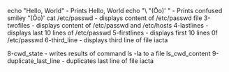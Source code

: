 echo "Hello, World" - Prints Hello, World
echo "\ "(Ôo)' " - Prints confused smiley "(Ôo)'
cat /etc/passwd - displays content of /etc/passwd file
3-twofiles - displays content of /etc/passwd and /etc/hosts
4-lastlines - displays last 10 lines of /etc/passwd
5-firstlines - displays first 10 lines 0f /etc/passwd
6-third_line - displays third line of file iacta

8-cwd_state - writes results of command ls -la to a file ls_cwd_content
9-duplicate_last_line - duplicates last line of file iacta

